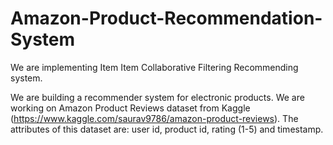 # Amazon-Product-Recommendation-System

We are implementing Item Item Collaborative Filtering Recommending system.

We are building a recommender system for electronic products. We are working on Amazon Product Reviews dataset from Kaggle (https://www.kaggle.com/saurav9786/amazon-product-reviews). The attributes of this dataset are: user id, product id, rating (1-5) and timestamp.

